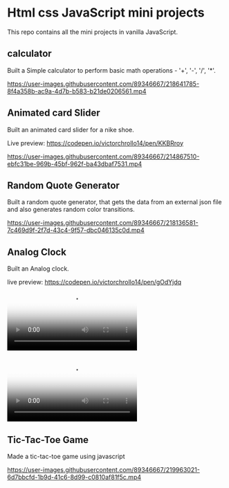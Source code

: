 # Html css JavaScript mini projects

This repo contains all the mini projects in vanilla JavaScript.

## calculator

Built a Simple calculator to perform basic math operations - '+', '-', '/', '*'.


https://user-images.githubusercontent.com/89346667/218641785-8f4a358b-ac9a-4d7b-b583-b21de0206561.mp4



## Animated card Slider
Built an animated card slider for a nike shoe.

Live preview: https://codepen.io/victorchrollo14/pen/KKBRroy

https://user-images.githubusercontent.com/89346667/214867510-ebfc31be-969b-45bf-962f-ba43dbaf7531.mp4

## Random Quote Generator
Built a random quote generator, that gets the data from an external json file and also generates random color transitions.

https://user-images.githubusercontent.com/89346667/218136581-7c469d9f-2f7d-43c4-9f57-dbc046135c0d.mp4

## Analog Clock
Built an Analog clock.

live preview: https://codepen.io/victorchrollo14/pen/gOdYjdq
<video poster="https://user-images.githubusercontent.com/89346667/218498194-4b583118-07de-4dbe-a092-7c1900558191.png" controls><source src="https://user-images.githubusercontent.com/89346667/218497181-f7ef04d6-a2eb-42be-8e72-014ae502ee2b.mp4" type="video/mp4"></video>

<video controls poster="https://user-images.githubusercontent.com/89346667/218498194-4b583118-07de-4dbe-a092-7c1900558191.png"
src="https://user-images.githubusercontent.com/89346667/218497181-f7ef04d6-a2eb-42be-8e72-014ae502ee2b.mp4">

## Tic-Tac-Toe Game
Made a tic-tac-toe game using javascript



https://user-images.githubusercontent.com/89346667/219963021-6d7bbcfd-1b9d-41c6-8d99-c0810af81f5c.mp4




